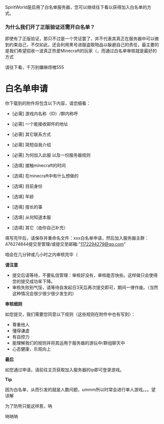 
SpiritWorld是启用了白名单服务器，您可以继续往下看以获得加入白名单的方式。

### 为什么我们开了正版验证还需开白名单？

即使有了正版验证，那只不过是一个凭证罢了，并不代表其真正在服务器中可以做到约束自己，不仅如此，还会利用黑号进服盗取物品以躲避自己的责任，最主要的是我们希望招收一波真正热爱Minecraft的玩家（，而通过白名单审核就是最好的方式

请往下看，千万别嫌麻烦嗷555

# 白名单申请

你下载到的附件将包含以下内容，请您细看：

- [必需] 游戏内名称（ID）/群内称呼
- [必需] 一个能接收邮件的地址
- [必需] 其它联系方式
- [必需] 简短自我介绍
- [必需] 为何加入此服
以及一份服务器规则

- [选填] 接触minecraft的时间
- [选填] 在minecraft中有什么想做的
- [选填] 目前身份
- [选填] 年龄
- [选填] 擅长的事
- [选填] 从何知道本服
- [选填] 其它（由你自己补充）

填写完毕后，请保存并重命名文件：xxx白名单申请，然后加入服务器主群：476274844提交至管理/或提交至邮箱:"1172294279@qq.com"

咱会在几分钟或几小时之内审核完毕（

**请注意**

- 提交后请等待，不要私信管理：审核好没有，审核能否快些。这样做只会使得您的提交成功率下降。
- 审核失败别气馁，请等待自发起日3天后再次提交即可，期间一律作废。（当然这种情况会很少很少很少发生的）

**审核细则**

如您提交，我们需要您同意以下规则（这些规则在附件中也有写到）：
- 尊重他人
- 懂得谦虚
- 有自控力
- 能理解我们的规则并将其运用于服务器的游玩中/群组聊天中
- 心态健康，乐观向上

**最后**

如您通过申请，请前往主页获取加入服务器的ip即可登录游戏。

**Tip**

因为白名单，从而引发的就是人数问题，ummm所以时常会进行单人游戏。。。望谅解



为了防熊只能这样惹，呐



呐呐呐

